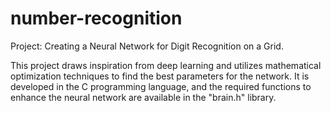 # number-recognition
Project: Creating a Neural Network for Digit Recognition on a Grid.

This project draws inspiration from deep learning and utilizes mathematical optimization techniques to find the best parameters for the network. 
It is developed in the C programming language, and the required functions to enhance the neural network are available in the "brain.h" library.
